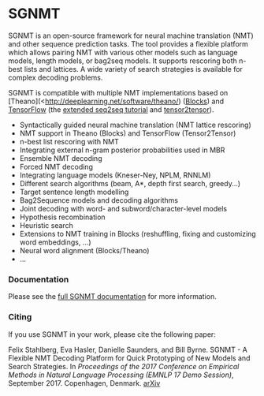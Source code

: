 # SGNMT


SGNMT is an open-source framework for neural machine translation (NMT) and other sequence prediction
tasks. The tool provides a flexible platform which allows pairing NMT with various other models such 
as language models, length models, or bag2seq models. It supports rescoring both n-best lists and lattices.
A wide variety of search strategies is available for complex decoding problems. 

SGNMT is compatible with multiple NMT implementations based on [Theano](<http://deeplearning.net/software/theano/)
([Blocks](http://blocks.readthedocs.io/en/latest/)) and [TensorFlow](https://www.tensorflow.org/) (the
[extended seq2seq tutorial](https://github.com/ehasler/tensorflow) and [tensor2tensor](https://github.com/tensorflow/tensor2tensor>)).

- Syntactically guided neural machine translation (NMT lattice rescoring)
- NMT support in Theano (Blocks) and TensorFlow (Tensor2Tensor)
- n-best list rescoring with NMT
- Integrating external n-gram posterior probabilities used in MBR
- Ensemble NMT decoding
- Forced NMT decoding
- Integrating language models (Kneser-Ney, NPLM, RNNLM)
- Different search algorithms (beam, A*, depth first search, greedy...)
- Target sentence length modelling
- Bag2Sequence models and decoding algorithms
- Joint decoding with word- and subword/character-level models
- Hypothesis recombination
- Heuristic search
- Extensions to NMT training in Blocks (reshuffling, fixing and customizing word embeddings, ...)
- Neural word alignment (Blocks/Theano)
- ...

### Documentation

Please see the [full SGNMT documentation](http://ucam-smt.github.io/sgnmt/html/) for more information.

### Citing

If you use SGNMT in your work, please cite the following paper:

Felix Stahlberg, Eva Hasler, Danielle Saunders, and Bill Byrne.
SGNMT - A Flexible NMT Decoding Platform for Quick Prototyping of New Models and Search Strategies.
In *Proceedings of the 2017 Conference on Empirical Methods in Natural Language Processing (EMNLP 17 Demo Session)*, September 2017. Copenhagen, Denmark.
[arXiv](https://arxiv.org/abs/1707.06885)
 
